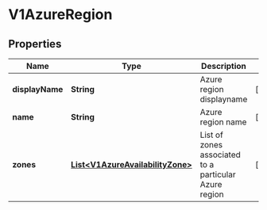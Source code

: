 # V1AzureRegion

## Properties
Name | Type | Description | Notes
------------ | ------------- | ------------- | -------------
**displayName** | **String** | Azure region displayname |  [optional]
**name** | **String** | Azure region name |  [optional]
**zones** | [**List&lt;V1AzureAvailabilityZone&gt;**](V1AzureAvailabilityZone.md) | List of zones associated to a particular Azure region |  [optional]
